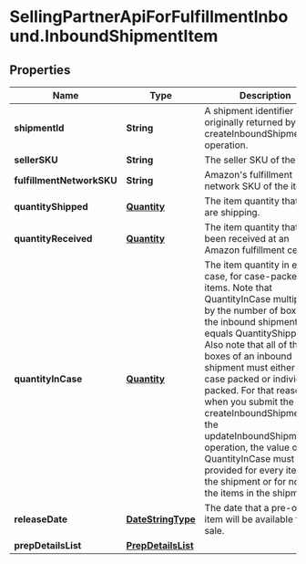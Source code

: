 # SellingPartnerApiForFulfillmentInbound.InboundShipmentItem

## Properties
Name | Type | Description | Notes
------------ | ------------- | ------------- | -------------
**shipmentId** | **String** | A shipment identifier originally returned by the createInboundShipmentPlan operation. | [optional] 
**sellerSKU** | **String** | The seller SKU of the item. | 
**fulfillmentNetworkSKU** | **String** | Amazon's fulfillment network SKU of the item. | [optional] 
**quantityShipped** | [**Quantity**](Quantity.md) | The item quantity that you are shipping. | 
**quantityReceived** | [**Quantity**](Quantity.md) | The item quantity that has been received at an Amazon fulfillment center. | [optional] 
**quantityInCase** | [**Quantity**](Quantity.md) | The item quantity in each case, for case-packed items. Note that QuantityInCase multiplied by the number of boxes in the inbound shipment equals QuantityShipped. Also note that all of the boxes of an inbound shipment must either be case packed or individually packed. For that reason, when you submit the createInboundShipment or the updateInboundShipment operation, the value of QuantityInCase must be provided for every item in the shipment or for none of the items in the shipment. | [optional] 
**releaseDate** | [**DateStringType**](DateStringType.md) | The date that a pre-order item will be available for sale. | [optional] 
**prepDetailsList** | [**PrepDetailsList**](PrepDetailsList.md) |  | [optional] 


